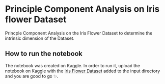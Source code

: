 # Principle Component Analysis on Iris flower Dataset
Princple Component Analysis on the Iris Flower Dataset to determine the intrinsic dimension of the Dataset. 
## How to run the notebook 
The notebook was created on Kaggle. In order to run it, upload the notebook on Kaggle with the [Iris Flower Dataset](https://www.kaggle.com/arshid/iris-flower-dataset) added to the input directory and you are good to go ✨. 


